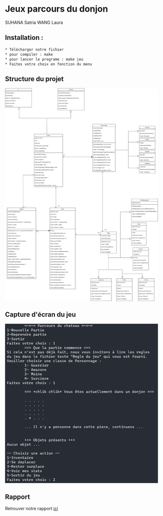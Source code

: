 # Jeux parcours du donjon

SUHANA Satria
WANG Laura

## Installation :
    * Télécharger notre fichier
    * pour compiler : make
    * pour lancer le programe : make jeu
    * Faites votre choix en fonction du menu

## Structure du projet 

![Diagramme](Diagramme.png)

## Capture d'écran du jeu 

![jeux](jeu.png)

## Rapport 

Retrouver notre rapport [ici](Rapport_Projet.pdf)

